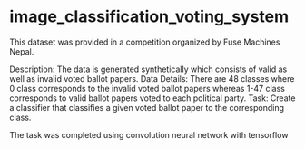 # image_classification_voting_system
This dataset was provided in a competition organized by Fuse Machines Nepal.

Description: ​The data is generated synthetically which consists of valid as well as invalid voted
ballot papers.
Data Details​: ​There are 48 classes where 0 class corresponds to the invalid voted ballot papers
whereas 1-47 class corresponds to valid ballot papers voted to each political party.
Task: ​Create a classifier that classifies a given voted ballot paper to the corresponding class.

The task was completed using convolution neural network with tensorflow
